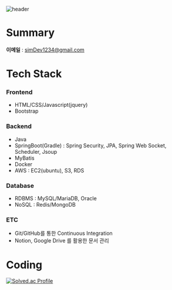 ![header](https://capsule-render.vercel.app/api?type=waving&color=E3826C&height=250&section=header&text=Hello%20World&fontSize=90&animation=fadeIn)

# Summary
**이메일** : simDev1234@gmail.com

# Tech Stack      
### Frontend

- HTML/CSS/Javascript(jquery)
- Bootstrap

### Backend

- Java
- SpringBoot(Gradle) : Spring Security, JPA, Spring Web Socket, Scheduler, Jsoup
- MyBatis
- Docker
- AWS : EC2(ubuntu), S3, RDS

### Database

- RDBMS : MySQL/MariaDB, Oracle
- NoSQL : Redis/MongoDB

### ETC

- Git/GitHub를 통한 Continuous Integration
- Notion, Google Drive 를 활용한 문서 관리

# Coding

[![Solved.ac Profile](http://mazassumnida.wtf/api/generate_badge?boj=rhdms750)](https://solved.ac/rhdms750)
